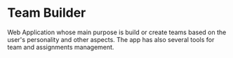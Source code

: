 # **Team Builder**
Web Application whose main purpose is build or create teams based on the user's personality and other aspects. The app has also several tools for team and assignments management.
